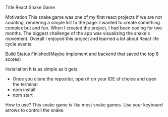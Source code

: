 Title
React Snake Game

Motivation
This snake game was one of my first react projects if we are not counting, rendering a simple list to the page. I wanted to create something complex but and fun. When I created the project, I had been coding for two months. The biggest challenge of the app was visualizing the snake's movement.  Overall I enjoyed this project and learned a lot about React life cycle events.

Build Status
Finished(Maybe implement and backend that saved the top 8 scores)

Installation
It is as simple as it gets.
- Once you clone the repositor, open it on your IDE of choice and open the terminal.
- npm install
- npm start

How to use?
This snake game is like most snake games. Use your keyboard arrows to controll the snake.
